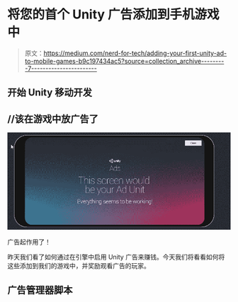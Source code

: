 # 将您的首个 Unity 广告添加到手机游戏中

> 原文：<https://medium.com/nerd-for-tech/adding-your-first-unity-ad-to-mobile-games-b9c197434ac5?source=collection_archive---------7----------------------->

## 开始 Unity 移动开发

## //该在游戏中放广告了

![](img/5852746c7b8ce23ee9b33d01cd146cea.png)

广告起作用了！

昨天我们看了如何通过在引擎中启用 Unity 广告来赚钱。今天我们将看看如何将这些添加到我们的游戏中，并奖励观看广告的玩家。

## 广告管理器脚本